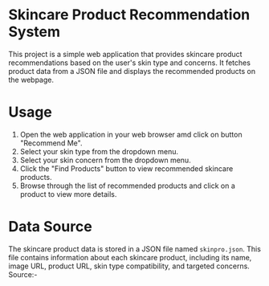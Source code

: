 
# Skincare Product Recommendation System

This project is a simple web application that provides skincare product recommendations based on the user's skin type and concerns. It fetches product data from a JSON file and displays the recommended products on the webpage.


# Usage

1. Open the web application in your web browser amd click on button "Recommend Me".
2. Select your skin type from the dropdown menu.
3. Select your skin concern from the dropdown menu.
4. Click the "Find Products" button to view recommended skincare products.
5. Browse through the list of recommended products and click on a product to view more details.

# Data Source

The skincare product data is stored in a JSON file named `skinpro.json`. This file contains information about each skincare product, including its name, image URL, product URL, skin type compatibility, and targeted concerns.
Source:-


